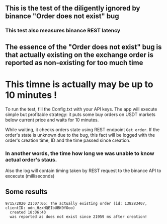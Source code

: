 ## This is the test of the diligently ignored by binance "Order does not exist" bug
### This test also measures binance REST latency

## The essence of the "Order does not exist" bug is that actually existing on the exchange order is reported as non-existing for too much time
# This timne is actually may be up to 10 minutes ! 

To run the test, fill the Config.txt with your API keys.
The app will execute simple but profitable strategy: it puts some buy orders on USDT markets below current price and waits for 10 minutes.

While waiting, it checks orders state using REST endpoint `Get order`.
If the order's state is unknown due to the bug, this fact will be logged with the order's creation time, ID and the time passed since creation.
### In another words, the time how long we was unable to know actual order's staus.

Also the log will contain timing taken by REST request to the binance API to excecute (milliseconds)

## Some results

```
9/15/2020 21:07:05: The actually existing order (id: 138283407, clientID: odn_HzxHQEIbUBK9YOoo) 
  created 18:06:43 
  was reported as does not exist since 21959 ms after creation!
```
